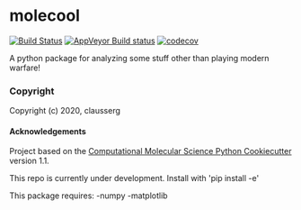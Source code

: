 molecool
==============================
[//]: # (Badges)
[![Build Status](https://travis-ci.org/clausserg/molecool.svg?branch=master)](https://travis-ci.org/clausserg/molecool)
[![AppVeyor Build status](https://ci.appveyor.com/api/projects/status/REPLACE_WITH_APPVEYOR_LINK/branch/master?svg=true)](https://ci.appveyor.com/project/REPLACE_WITH_OWNER_ACCOUNT/molecool/branch/master)
[![codecov](https://codecov.io/gh/clausserg/molecool/branch/master/graph/badge.svg)](https://codecov.io/gh/clausserg/molecool)

A python package for analyzing some stuff other than playing modern warfare!

### Copyright

Copyright (c) 2020, clausserg


#### Acknowledgements
 
Project based on the 
[Computational Molecular Science Python Cookiecutter](https://github.com/molssi/cookiecutter-cms) version 1.1.

This repo is currently under development.
Install with
'pip install -e'

This package requires:
	-numpy
	-matplotlib

